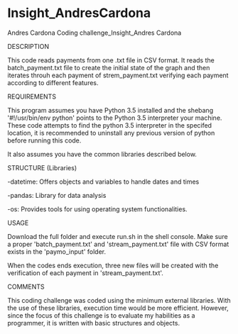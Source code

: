 # Insight_AndresCardona

Andres Cardona
Coding challenge_Insight_Andres Cardona

DESCRIPTION

This code reads payments from one .txt file in CSV format.
It reads the batch_payment.txt file to create the initial state of the graph and then iterates throuh each payment of strem_payment.txt verifying each payment according to different features.

REQUIREMENTS

This program assumes you have Python 3.5 installed and the shebang '#!/usr/bin/env python' points to the Python 3.5 interpreter your machine. These code attempts to find the python 3.5 interpreter in the specifed location, it is recommended to uninstall any previous version of python before running this code.

It also assumes you have the common libraries described below.

STRUCTURE (Libraries)

-datetime: Offers objects and variables to handle dates and times

-pandas: Library for data analysis

-os: Provides tools for using operating system functionalities.

USAGE

Download the full folder and execute run.sh in the shell console. Make sure a proper 'batch_payment.txt' and 'stream_payment.txt' file with CSV format exists in the 'paymo_input' folder.

When the codes ends execution, three new files will be created with the verification of each payment in 'stream_payment.txt'.

COMMENTS

This coding challenge was coded using the minimum external libraries. With the use of these libraries, execution time would be more efficient. However, since the focus of this challenge is to evaluate my habilities as a programmer, it is written with basic structures and objects.
